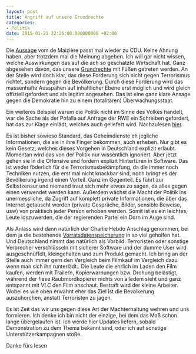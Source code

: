 ```yaml
---
layout: post
title: Angriff auf unsere Grundrechte
categories:
- Politik
date: 2015-01-21 22:26:00.000000000 +02:00
---
```


Die [Aussage](http://www.heise.de/newsticker/meldung/Auch-de-Maiziere-wendet-sich-gegen-Verschluesselung-2523297.html) vom de Maizière passt mal wieder zu CDU. Keine Ahnung haben, aber trotzdem mal die Meinung abgeben. Ich will gar nicht wissen, welche Auswirkungen das auf die ach so geschätzte Wirtschaft hat. Ganz abgesehen davon, das unsere [Grundrechte](https://de.wikipedia.org/wiki/Grundrecht_auf_Gew%C3%A4hrleistung_der_Vertraulichkeit_und_Integrit%C3%A4t_informationstechnischer_Systeme) mit Füßen getreten werden. An der Stelle wird doch klar, das diese Forderung sich nicht gegen Terrorismus richtet, sondern gegen die Bevölkerung. Durch diese Forderung wird das massenhafte Ausspähen auf inhaltlicher Ebene erst möglich und wird gleich offiziell gefordert und als legitim angesehen. Das ist eine ganz klare Ansage gegen die Demokratie hin zu einem (totalitären) Überwachungsstaat.

Ein weiteres Beispiel warum die Politik nicht im Sinne des Volkes handelt, war die Sache als der Pofalla auf Anfrage der RWE ein Schreiben gefordert, hat das zur Klage einlädt, welches auch geliefert wird. Nachzulesen [hier](http://www1.wdr.de/daserste/monitor/extras/monitorpresse-atomkonzerne100.html).

Es ist bisher sowieso Standard, das Geheimdienste eh jegliche Informationen, die sie in ihre Finger bekommen, auch erheben. Nur gibt es kein Gesetz, welches dieses Vorgehen in Deutschland explizit erlaubt. Momentan wird das von der Politik nur wissentlich ignoriert. Aber jetzt gehen sie in die Offensive und fordern explizit Hintertüren in Software. Das ist weder föderlich für die Terrorismusbekämpfung, da die immer noch Techniken nutzen, die erst mal nicht knackbar sind, noch bringt es der Bevölkerung irgend einen Vorteil. Ganz im Gegenteil. Es führt zur Selbstzensur und niemand traut sich mehr etwas zu sagen, da alles gegen einen verwendet werden kann. Außerdem wächst die Macht der Politik ins unermessliche, da Zugriff auf komplett private Informationen, die über das Internet getauscht werden (private Gespräche, Bilder, sensible Beweise, usw) von praktisch jeder Person erhoben werden. Somit ist es ein leichtes, Leute loszuwerden, die der regierenden Partei ein Dorn im Auge sind.

Als Anlass wird dann natürlich der Charlie Hebdo Anschlag genommen, bei dem ja die bestehende [Vorratsdatenspeicherung](https://de.wikipedia.org/wiki/Vorratsdatenspeicherung#Frankreich) in so viel geholfen hat. Und Deutschland nimmt das natürlich als Vorbild. Terroristen oder sonstige Verbrecher verschlüsseln mit sicherer Software und der dumme User wird ausgeschnüffelt, kleingehalten und zum Produkt gemacht. Ich bring an der Stelle auch immer gern den Vergleich beim Filmkauf im Vergleich dazu wenn man sich ihn runterlädt.. Die Leute die ehrlich im Laden den Film kaufen, werden mit Trailern, Kopierwarnungen bzw. Drohung belästigt, während der fiese Raubmordkopierer nichts von alledem sieht und ganz entspannt mit *VLC* den Film anschaut. Bestraft wird der kleine Arbeiter. Wobei es wie oben erwähnt eher das Ziel ist die Bevölkerung auszuhorchen, anstatt Terroristen zu jagen.

Es ist Zeit das wir uns gegen diese Art der Machterhaltung wehren und uns formieren. Ich denke ich bin nicht der einzige, bei dem das Maß schon lange übergelaufen ist. Ich werde hier Updates liefern, sobald Demonstration zu dem Thema bekannt sind, oder ich auf sonstige Unterstützerkampagnen stoße.

Danke fürs lesen
